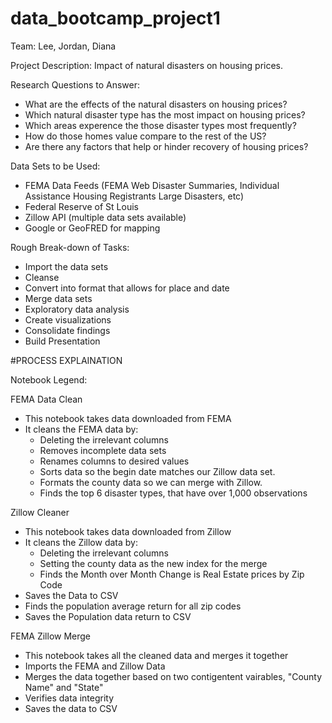 # data_bootcamp_project1

Team: Lee, Jordan, Diana

Project Description: Impact of natural disasters on housing prices.

Research Questions to Answer:
- What are the effects of the natural disasters on housing prices?
- Which natural disaster type has the most impact on housing prices?
- Which areas experence the those disaster types most frequently?
- How do those homes value compare to the rest of the US?
- Are there any factors that help or hinder recovery of housing prices?

Data Sets to be Used:
- FEMA Data Feeds (FEMA Web Disaster Summaries, Individual Assistance Housing Registrants Large Disasters, etc)
- Federal Reserve of St Louis
- Zillow API (multiple data sets available)
- Google or GeoFRED for mapping

Rough Break-down of Tasks:
- Import the data sets
- Cleanse
- Convert into format that allows for place and date
- Merge data sets
- Exploratory data analysis
- Create visualizations
- Consolidate findings
- Build Presentation


#PROCESS EXPLAINATION

Notebook Legend:

FEMA Data Clean
- This notebook takes data downloaded from FEMA
- It cleans the FEMA data by:
    - Deleting the irrelevant columns
    - Removes incomplete data sets
    - Renames columns to desired values
    - Sorts data so the begin date matches our Zillow data set.
    - Formats the county data so we can merge with Zillow.
    - Finds the top 6 disaster types, that have over 1,000 observations
	
Zillow Cleaner
- This notebook takes data downloaded from Zillow
- It cleans the Zillow data by:
    - Deleting the irrelevant columns
    - Setting the county data as the new index for the merge
    - Finds the Month over Month Change is Real Estate prices by Zip Code
- Saves the Data to CSV
- Finds the population average return for all zip codes
- Saves the Population data return to CSV

FEMA Zillow Merge
- This notebook takes all the cleaned data and merges it together
- Imports the FEMA and Zillow Data
- Merges the data together based on two contigentent vairables, "County Name" and "State"
- Verifies data integrity
- Saves the data to CSV

